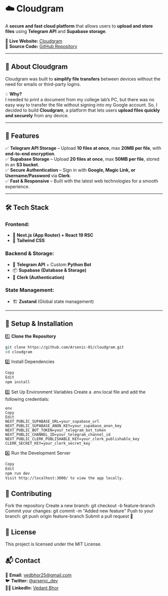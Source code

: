 # ☁️ Cloudgram  

A **secure and fast cloud platform** that allows users to **upload and store files** using **Telegram API** and **Supabase storage**.  

🔗 **Live Website:** [Cloudgram](https://cloudgram-01.vercel.app/)  
🔗 **Source Code:** [GitHub Repository](https://github.com/Arsenic-01/cloudgram)  

---

## 🚀 About Cloudgram  

Cloudgram was built to **simplify file transfers** between devices without the need for emails or third-party logins.  

💡 **Why?**  
I needed to print a document from my college lab’s PC, but there was no easy way to transfer the file without signing into my Google account. So, I decided to build **Cloudgram**, a platform that lets users **upload files quickly and securely** from any device.  

---

## 🌟 Features  

✅ **Telegram API Storage** – Upload **10 files at once**, max **20MB per file**, with **end-to-end encryption**.  
✅ **Supabase Storage** – Upload **20 files at once**, max **50MB per file**, stored in an **S3 bucket**.  
✅ **Secure Authentication** – Sign in with **Google, Magic Link, or Username/Password** via **Clerk**.  
✅ **Fast & Responsive** – Built with the latest web technologies for a smooth experience.  

---

## 🛠️ Tech Stack  

### **Frontend:**  
- 🚀 **Next.js (App Router) + React 19 RSC**  
- 🎨 **Tailwind CSS**  

### **Backend & Storage:**  
- 📲 **Telegram API** + Custom **Python Bot**  
- 📦 **Supabase (Database & Storage)**  
- 🔐 **Clerk (Authentication)**  

### **State Management:**  
- 🏗️ **Zustand** (Global state management)  

---

## 🔧 Setup & Installation  

1️⃣ **Clone the Repository**  
```sh
git clone https://github.com/Arsenic-01/cloudgram.git
cd cloudgram
```

2️⃣ Install Dependencies

```sh
Copy
Edit
npm install
```
3️⃣ Set Up Environment Variables
Create a .env.local file and add the following credentials:

```
env
Copy
Edit
NEXT_PUBLIC_SUPABASE_URL=your_supabase_url
NEXT_PUBLIC_SUPABASE_ANON_KEY=your_supabase_anon_key
NEXT_PUBLIC_BOT_TOKEN=your_telegram_bot_token
NEXT_PUBLIC_CHANNEL_ID=your_telegram_channel_id
NEXT_PUBLIC_CLERK_PUBLISHABLE_KEY=your_clerk_publishable_key
CLERK_SECRET_KEY=your_clerk_secret_key
```

4️⃣ Run the Development Server

```sh
Copy
Edit
npm run dev
Visit http://localhost:3000/ to view the app locally.
```

## 🤝 Contributing
Fork the repository
Create a new branch: git checkout -b feature-branch
Commit your changes: git commit -m "Added new feature"
Push to your branch: git push origin feature-branch
Submit a pull request 🎉

## 📜 License
This project is licensed under the MIT License.

## 📬 Contact  

📧 **Email:** [vedbhor25@gmail.com](mailto:vedbhor25@gmail.com)  
🐦 **Twitter:** [@arsenic_dev](https://x.com/arsenic_dev)  
👨‍💻 **LinkedIn:** [Vedant Bhor](https://www.linkedin.com/in/vedant-bhor-39287828b/)  

